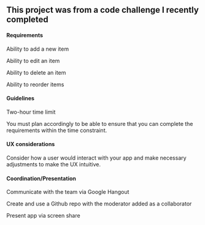 ## This project was from a code challenge I recently completed ##

#### Requirements ####
Ability to add a new item

Ability to edit an item

Ability to delete an item

Ability to reorder items

#### Guidelines ####
Two-hour time limit

You must plan accordingly to be able to ensure that you can complete the requirements within the time constraint.

#### UX considerations ####

Consider how a user would interact with your app and make necessary adjustments to make the UX intuitive.

#### Coordination/Presentation ####
Communicate with the team via Google Hangout

Create and use a Github repo with the moderator added as a collaborator

Present app via screen share
